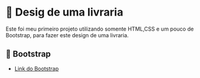  
# 📕 Desig de uma livraria

Este foi meu primeiro projeto utilizando somente HTML,CSS e um pouco de Bootstrap, para fazer este design de uma livraria.

## 📄 Bootstrap

- [Link do Bootstrap](https://getbootstrap.com/)




 
 
